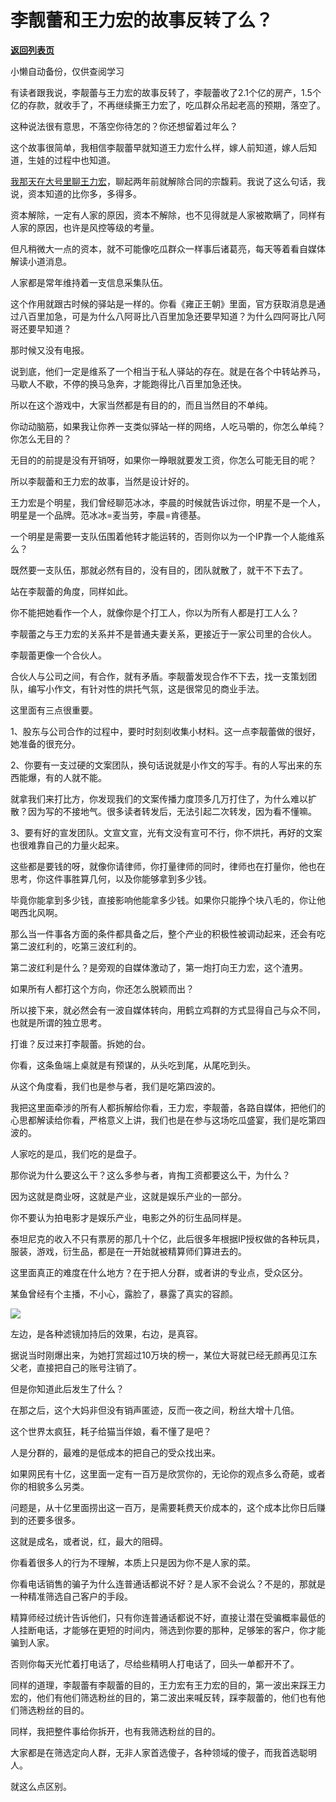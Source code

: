 # 李靓蕾和王力宏的故事反转了么？

[**返回列表页**](/gzh/记忆承载3)

小懒自动备份，仅供查阅学习

有读者跟我说，李靓蕾与王力宏的故事反转了，李靓蕾收了2.1个亿的房产，1.5个亿的存款，就收手了，不再继续撕王力宏了，吃瓜群众吊起老高的预期，落空了。

  

这种说法很有意思，不落空你待怎的？你还想留着过年么？  

  

这个故事很简单，我相信李靓蕾早就知道王力宏什么样，嫁人前知道，嫁人后知道，生娃的过程中也知道。

  

[我那天在大号里聊王力宏](https://mp.weixin.qq.com/s?__biz=MzU0MjYwNDU2Mw==&mid=2247502848&idx=1&sn=d1138868012f017296c9db08fc10e88a&chksm=fb1aa07ccc6d296a2c592ef73ab5cf30e13a32f8509b2cebb37d5f03f212f3adc4f3f24d14e1&token=278023653&lang=zh_CN&scene=21#wechat_redirect)，聊起两年前就解除合同的宗馥莉。我说了这么句话，我说，资本知道的比你多，多得多。

  

资本解除，一定有人家的原因，资本不解除，也不见得就是人家被欺瞒了，同样有人家的原因，也许是风控等级的考量。  

  

但凡稍微大一点的资本，就不可能像吃瓜群众一样事后诸葛亮，每天等着看自媒体解读小道消息。

  

人家都是常年维持着一支信息采集队伍。

  

这个作用就跟古时候的驿站是一样的。你看《雍正王朝》里面，官方获取消息是通过八百里加急，可是为什么八阿哥比八百里加急还要早知道？为什么四阿哥比八阿哥还要早知道？  

  

那时候又没有电报。  

  

说到底，他们一定是维系了一个相当于私人驿站的存在。就是在各个中转站养马，马歇人不歇，不停的换马急奔，才能跑得比八百里加急还快。

  

所以在这个游戏中，大家当然都是有目的的，而且当然目的不单纯。  

  

你动动脑筋，如果我让你养一支类似驿站一样的网络，人吃马嚼的，你怎么单纯？你怎么无目的？  

  

无目的的前提是没有开销呀，如果你一睁眼就要发工资，你怎么可能无目的呢？  

  

所以李靓蕾和王力宏的故事，当然是设计好的。

  

王力宏是个明星，我们曾经聊范冰冰，李晨的时候就告诉过你，明星不是一个人，明星是一个品牌。范冰冰=麦当劳，李晨=肯德基。

  

一个明星是需要一支队伍围着他转才能运转的，否则你以为一个IP靠一个人能维系么？

  

既然要一支队伍，那就必然有目的，没有目的，团队就散了，就干不下去了。  

  

站在李靓蕾的角度，同样如此。

  

你不能把她看作一个人，就像你是个打工人，你以为所有人都是打工人么？  

  

李靓蕾之与王力宏的关系并不是普通夫妻关系，更接近于一家公司里的合伙人。

  

李靓蕾更像一个合伙人。

  

合伙人与公司之间，有合作，就有矛盾。李靓蕾发现合作不下去，找一支策划团队，编写小作文，有针对性的烘托气氛，这是很常见的商业手法。

  

这里面有三点很重要。  

  

1、股东与公司合作的过程中，要时时刻刻收集小材料。这一点李靓蕾做的很好，她准备的很充分。

  

2、你要有一支过硬的文案团队，换句话说就是小作文的写手。有的人写出来的东西能爆，有的人就不能。

  

就拿我们来打比方，你发现我们的文案传播力度顶多几万打住了，为什么难以扩散？因为写的不接地气。很多读者转发后，无法引起二次转发，因为看不懂嘛。

  

3、要有好的宣发团队。文宣文宣，光有文没有宣可不行，你不烘托，再好的文案也很难靠自己的力量火起来。

  

这些都是要钱的呀，就像你请律师，你打量律师的同时，律师也在打量你，他也在思考，你这件事胜算几何，以及你能够拿到多少钱。  

  

毕竟你能拿到多少钱，直接影响他能拿多少钱。如果你只能挣个块八毛的，你让他喝西北风啊。

  

那么当一件事各方面的条件都具备之后，整个产业的积极性被调动起来，还会有吃第二波红利的，吃第三波红利的。  

  

第二波红利是什么？是旁观的自媒体激动了，第一炮打向王力宏，这个渣男。  

  

如果所有人都打这个方向，你还怎么脱颖而出？  

  

所以接下来，就必然会有一波自媒体转向，用鹤立鸡群的方式显得自己与众不同，也就是所谓的独立思考。

  

打谁？反过来打李靓蕾。拆她的台。

  

你看，这条鱼端上桌就是有预谋的，从头吃到尾，从尾吃到头。

  

从这个角度看，我们也是参与者，我们是吃第四波的。

  

我把这里面牵涉的所有人都拆解给你看，王力宏，李靓蕾，各路自媒体，把他们的心思都解读给你看，严格意义上讲，我们也是在参与这场吃瓜盛宴，我们是吃第四波的。

  

人家吃的是瓜，我们吃的是盘子。  

  

那你说为什么要这么干？这么多参与者，肯掏工资都要这么干，为什么？  

  

因为这就是商业呀，这就是产业，这就是娱乐产业的一部分。  

  

你不要认为拍电影才是娱乐产业，电影之外的衍生品同样是。  

  

泰坦尼克的收入不只有票房的那几十个亿，此后很多年根据IP授权做的各种玩具，服装，游戏，衍生品，都是在一开始就被精算师们算进去的。

  

这里面真正的难度在什么地方？在于把人分群，或者讲的专业点，受众区分。  

  

某鱼曾经有个主播，不小心，露脸了，暴露了真实的容颜。  

  

![](https://mmbiz.qpic.cn/mmbiz_jpg/VToK8ByghCg5jYOibSiaJPxib8K2RDHukzQYwuHMGITVQuCAq83oIBdLLlfkDXiata1S9Vib1QYII51SFwnuV45zD7A/640?wx_fmt=jpeg)

  

左边，是各种滤镜加持后的效果，右边，是真容。

  

据说当时刚爆出来，为她打赏超过10万块的榜一，某位大哥就已经无颜再见江东父老，直接把自己的账号注销了。  

  

但是你知道此后发生了什么？  

  

在那之后，这个大妈非但没有销声匿迹，反而一夜之间，粉丝大增十几倍。  

  

这个世界太疯狂，耗子给猫当伴娘，看不懂了是吧？  

  

人是分群的，最难的是低成本的把自己的受众找出来。  

  

如果网民有十亿，这里面一定有一百万是欣赏你的，无论你的观点多么奇葩，或者你的相貌多么另类。  

  

问题是，从十亿里面捞出这一百万，是需要耗费天价成本的，这个成本比你日后赚到的还要多很多。  

  

这就是成名，或者说，红，最大的阻碍。  

  

你看着很多人的行为不理解，本质上只是因为你不是人家的菜。  

  

你看电话销售的骗子为什么连普通话都说不好？是人家不会说么？不是的，那就是一种精准筛选自己客户的手段。  

  

精算师经过统计告诉他们，只有你连普通话都说不好，直接让潜在受骗概率最低的人挂断电话，才能够在更短的时间内，筛选到你要的那种，足够笨的客户，你才能骗到人家。  

  

否则你每天光忙着打电话了，尽给些精明人打电话了，回头一单都开不了。  

  

同样的道理，李靓蕾有李靓蕾的目的，王力宏有王力宏的目的，第一波出来踩王力宏的，他们有他们筛选粉丝的目的，第二波出来喊反转，踩李靓蕾的，他们也有他们筛选粉丝的目的。

  

同样，我把整件事给你拆开，也有我筛选粉丝的目的。  

  

大家都是在筛选定向人群，无非人家首选傻子，各种领域的傻子，而我首选聪明人。

  

就这么点区别。

